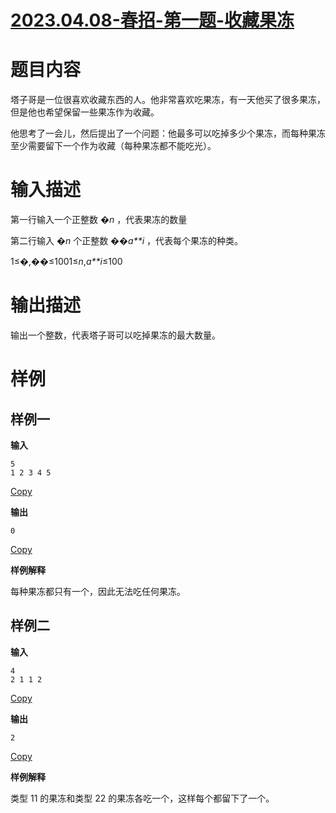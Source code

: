 # [2023.04.08-春招-第一题-收藏果冻](codefun2000.com/p/P1171)

# 题目内容

塔子哥是一位很喜欢收藏东西的人。他非常喜欢吃果冻，有一天他买了很多果冻，但是他也希望保留一些果冻作为收藏。

他思考了一会儿，然后提出了一个问题：他最多可以吃掉多少个果冻，而每种果冻至少需要留下一个作为收藏（每种果冻都不能吃光）。

# 输入描述

第一行输入一个正整数 �*n* ，代表果冻的数量

第二行输入 �*n* 个正整数 ��*a**i* ，代表每个果冻的种类。

1≤�,��≤1001≤*n*,*a**i*≤100

# 输出描述

输出一个整数，代表塔子哥可以吃掉果冻的最大数量。

# 样例

## 样例一

**输入**

```none
5
1 2 3 4 5
```

[Copy](javascript:;)

**输出**

```none
0
```

[Copy](javascript:;)

**样例解释**

每种果冻都只有一个，因此无法吃任何果冻。

## 样例二

**输入**

```none
4
2 1 1 2
```

[Copy](javascript:;)

**输出**

```none
2
```

[Copy](javascript:;)

**样例解释**

类型 11 的果冻和类型 22 的果冻各吃一个，这样每个都留下了一个。
